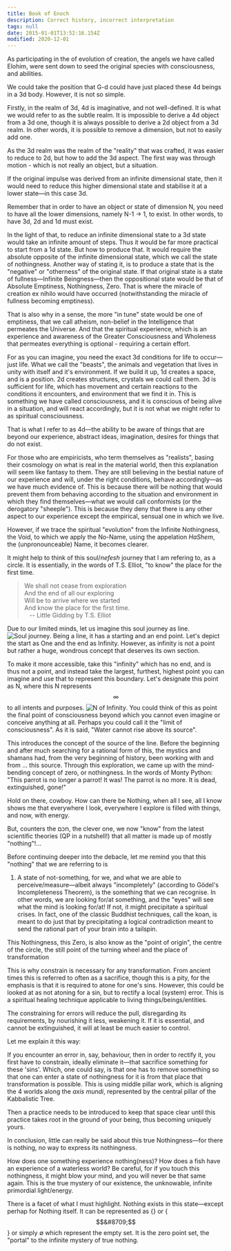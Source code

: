 ```yaml
---
title: Book of Enoch
description: Correct history, incorrect interpretation
tags: null
date: 2015-01-01T13:52:16.154Z
modified: 2020-12-01
---
```


As participating in the of evolution of creation, the angels we have called Elohim, were sent down to seed the original species with consciousness, and abilities.

We could take the position that G-d could have just placed these 4d beings in a 3d body. However, it is not so simple.

Firstly, in the realm of 3d, 4d is imaginative, and not well-defined. It is what we would refer to as the subtle realm. It is impossible to derive a 4d object from a 3d one, though it is always possible to derive a 2d object from a 3d realm. In other words, it is possible to remove a dimension, but not to easily add one.

As the 3d realm was the realm of the "reality" that was crafted, it was easier to reduce to 2d, but how to add the 3d aspect. The first way was through motion - which is not really an object, but a situation.

If the original impulse was derived from an infinite dimensional state, then it would need to reduce this higher dimensional state and stabilise it at a lower state&mdash;in this case 3d.

Remember that in order to have an object or state of dimension N, you need to have all the lower dimensions, namely N-1 -> 1, to exist. In other words, to have 3d, 2d and 1d must exist.

In the light of that, to reduce an infinite dimensional state to a 3d state would take an infinite amount of steps. Thus it would be far more practical to start from a 1d state. But how to produce that. It would require the absolute opposite of the infinite dimensional state, which we call the state of nothingness. Another way of stating it, is to produce a state that is the "negative" or "otherness" of the original state. If that original state is a state of fullness&mdash;Infinite Beingness&mdash;then the oppositional state would be that of Absolute Emptiness, Nothingness, Zero. That is where the miracle of creation ex nihilo would have occurred (notwithstanding the miracle of fullness becoming emptiness).

That is also why in a sense, the more "in tune" state would be one of emptiness, that we call atheism, non-belief in the Intelligence that permeates the Universe. And that the spiritual experience, which is an experience and awareness of the Greater Consciousness and Wholeness that permeates everything is optional - requiring a certain effort.

For as you can imagine, you need the exact 3d conditions for life to occur&mdash;just life. What we call the "beasts", the animals and vegetation that lives in unity with itself and it's environment. If we build it up, 1d creates a space, and is a position. 2d creates structures, crystals we could call them. 3d is sufficient for life, which has movement and certain reactions to the conditions it encounters, and environment that we find it in. This is something we have called consciousness, and it is conscious of being alive in a situation, and will react accordingly, but it is not what we might refer to as spiritual consciousness.

That is what I refer to as 4d&mdash;the ability to be aware of things that are beyond our experience, abstract ideas, imagination, desires for things that do not exist.

For those who are empiricists, who term themselves as "realists", basing their cosmology on what is real in the material world, then this explanation will seem like fantasy to them. They are still believing in the bestial nature of our experience and will, under the right conditions, behave accordingly&mdash;as we have much evidence of. This is because there will be nothing that would prevent them from behaving according to the situation and environment in which they find themselves&mdash;what we would call conformists (or the derogatory "sheeple"). This is because they deny that there is any other aspect to our experience except the empirical, sensual one in which we live.

However, if we trace the spiritual "evolution" from the Infinite Nothingness, the Void, to which we apply the No-Name, using the appelation _HaShem_, the (unpronounceable) Name, it becomes clearer.

It might help to think of this soul/_nefesh_ journey that I am refering to, as a circle. It is essentially, in the words of T.S. Elliot, "to know" the place for the first time.

<blockquote class="poem">
We shall not cease from exploration<br />
And the end of all our exploring<br />
Will be to arrive where we started<br />
And know the place for the first time.<br />
&nbsp;&nbsp;&nbsp;-- Little Gidding by T.S. Elliot
</blockquote>

Due to our limited minds, let us imagine this soul journey as line.
![Soul journey](/posts/img/qkab/line.svg).
Being a line, it has a starting and an end point. Let's depict the start as One and the end as Infinity. However, as infinity is not a point but rather a huge, wondrous concept that deserves its own section.

To make it more accessible, take this "infinity" which has no end, and is thus not a point, and instead take the largest, furthest, highest point you can imagine and use that to represent this boundary. Let's designate this point as N, where this N represents $$\infty$$ to all intents and purposes.
![N of Infinity](/posts/img/qkab/lineN.svg).
You could think of this as point the final point of consciousness beyond which you cannot even imagine or conceive anything at all.
Perhaps you could call it the "limit of consciousness". As it is said, "Water cannot rise above its source".

This introduces the concept of the source of the line. Before the beginning and after much searching for a rational form of this, the mystics and shamans had, from the very beginning of history, been working with and from ... this source. Through this exploration, we came up with the mind-bending concept of zero, or nothingness. In the words of Monty Python: "This parrot is no longer a parrot! It was! The parrot is no more. It is dead, extinguished, gone!"

Hold on there, cowboy. How can there be Nothing, when all I see, all I know shows me that everywhere I look, everywhere I explore is filled with things, and now, with energy.

But, counters the חכם, the clever one, we now "know" from the latest scientific theories (QP in a nutshell!) that all matter is made up of mostly "nothing"!...

Before continuing deeper into the debacle, let me remind you that this "nothing" that we are referring to is

1. A state of not-something,
   for we, and what we are able to perceive/measure&mdash;albeit always "incompletely" (according to G&ouml;del's Incompleteness Theorem), is the something that we can recognise. In other words, we are looking for/at something, and the "eyes" will see what the mind is looking for/at!
   If not, it might precipitate a spiritual crises. In fact, one of the classic Buddhist techniques, call the koan, is meant to do just that by precipitating a logical contradiction meant to send the rational part of your brain into a tailspin.

This Nothingness, this Zero, is also know as the "point of origin", the centre of the circle, the still point of the turning wheel and the place of transformation

This is why constrain is necessary for any transformation. From ancient times this is referred to often as a sacrifice, though this is a pity, for the emphasis is that it is required to atone for one's sins. However, this could be looked at as not atoning for a sin, but to rectify a local (system) error. This is a spiritual healing technique applicable to living things/beings/entities.

The constraining for errors will reduce the pull, disregarding its requirements, by nourishing it less, weakening it. If it is essential, and cannot be extinguished, it will at least be much easier to control.

Let me explain it this way:

If you encounter an error in, say, behaviour, then in order to rectify it, you first have to constrain, ideally eliminate it&mdash;that sacrifice something for these 'sins'. Which, one could say, is that one has to remove something so that one can enter a state of nothingness for it is from that place that transformation is possible. This is using middle pillar work, which is aligning the 4 worlds along the _axis mundi_, represented by the central pillar of the Kabbalistic Tree.

Then a practice needs to be introduced to keep that space clear until this practice takes root in the ground of your being, thus becoming uniquely yours.

In conclusion, little can really be said about this true Nothingness&mdash;for there is nothing, no way to express its nothingness.

How does one something experience nothing(ness)? How does a fish have an experience of a waterless world? Be careful, for if you touch this nothingness, it might blow your mind, and you will never be that same again. This is the true mystery of our existence, the unknowable, infinite primordial light/energy.

There is a facet of what I must highlight. Nothing exists in this state&mdash;except perhap for Nothing itself. It can be represented as {} or {$$&#8709;$$} or simply &#8709; which represent the empty set. It is the zero point set, the "portal" to the infinite mystery of true nothing.

